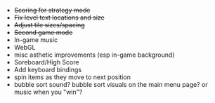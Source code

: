 - ~~Scoring for strategy mode~~
- ~~Fix level text locations and size~~
- ~~Adjust tile sizes/spacing~~
- ~~Second game mode~~
- In-game music
- WebGL
- misc asthetic improvements (esp in-game background)
- Soreboard/High Score
- Add keyboard bindings
- spin items as they move to next position
- bubble sort sound? bubble sort visuals on the main menu page? or music when you "win"?